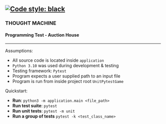 [![Code style: black](https://img.shields.io/badge/code%20style-black-000000.svg)](https://github.com/psf/black) 
---

### THOUGHT MACHINE

#### Programming Test - Auction House

---

Assumptions:

 - All source code is located inside `application`
 - `Python 3.10` was used during development & testing
 - Testing framework: `Pytest`
 - Program expects a user supplied path to an input file
 - Program is run from inside project root `UnitPytestGame`

Quickstart:

 - **Run**: `python3 -m application.main <file_path>`
 - **Run test suite**: `pytest`
 - **Run unit tests**: `pytest -m unit`
 - **Run a group of tests** `pytest -k <test_class_name>`
